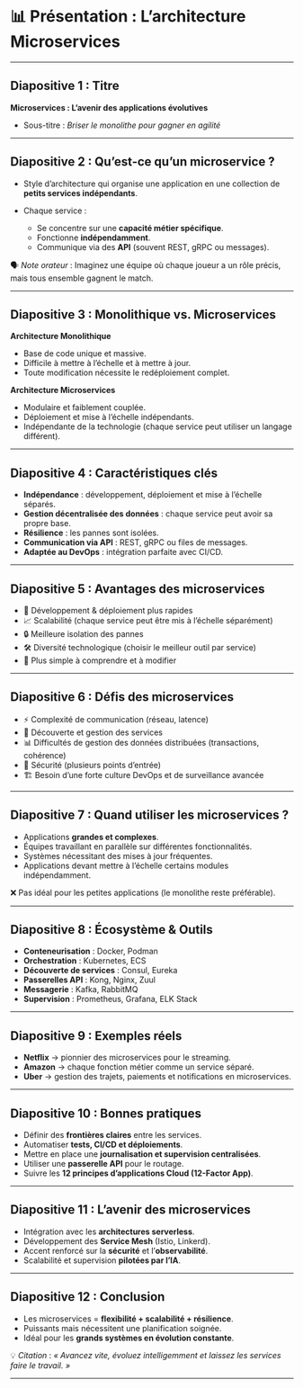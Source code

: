 # 📊 Présentation : L’architecture Microservices

---

## Diapositive 1 : Titre

**Microservices : L’avenir des applications évolutives**

* Sous-titre : *Briser le monolithe pour gagner en agilité*

---

## Diapositive 2 : Qu’est-ce qu’un microservice ?

* Style d’architecture qui organise une application en une collection de **petits services indépendants**.
* Chaque service :

  * Se concentre sur une **capacité métier spécifique**.
  * Fonctionne **indépendamment**.
  * Communique via des **API** (souvent REST, gRPC ou messages).

🗣️ *Note orateur* : Imaginez une équipe où chaque joueur a un rôle précis, mais tous ensemble gagnent le match.

---

## Diapositive 3 : Monolithique vs. Microservices

**Architecture Monolithique**

* Base de code unique et massive.
* Difficile à mettre à l’échelle et à mettre à jour.
* Toute modification nécessite le redéploiement complet.

**Architecture Microservices**

* Modulaire et faiblement couplée.
* Déploiement et mise à l’échelle indépendants.
* Indépendante de la technologie (chaque service peut utiliser un langage différent).

---

## Diapositive 4 : Caractéristiques clés

* **Indépendance** : développement, déploiement et mise à l’échelle séparés.
* **Gestion décentralisée des données** : chaque service peut avoir sa propre base.
* **Résilience** : les pannes sont isolées.
* **Communication via API** : REST, gRPC ou files de messages.
* **Adaptée au DevOps** : intégration parfaite avec CI/CD.

---

## Diapositive 5 : Avantages des microservices

* 🚀 Développement & déploiement plus rapides
* 📈 Scalabilité (chaque service peut être mis à l’échelle séparément)
* 🔒 Meilleure isolation des pannes
* 🛠️ Diversité technologique (choisir le meilleur outil par service)
* 🧩 Plus simple à comprendre et à modifier

---

## Diapositive 6 : Défis des microservices

* ⚡ Complexité de communication (réseau, latence)
* 🧭 Découverte et gestion des services
* 📊 Difficultés de gestion des données distribuées (transactions, cohérence)
* 🔐 Sécurité (plusieurs points d’entrée)
* 🏗️ Besoin d’une forte culture DevOps et de surveillance avancée

---

## Diapositive 7 : Quand utiliser les microservices ?

* Applications **grandes et complexes**.
* Équipes travaillant en parallèle sur différentes fonctionnalités.
* Systèmes nécessitant des mises à jour fréquentes.
* Applications devant mettre à l’échelle certains modules indépendamment.

❌ Pas idéal pour les petites applications (le monolithe reste préférable).

---

## Diapositive 8 : Écosystème & Outils

* **Conteneurisation** : Docker, Podman
* **Orchestration** : Kubernetes, ECS
* **Découverte de services** : Consul, Eureka
* **Passerelles API** : Kong, Nginx, Zuul
* **Messagerie** : Kafka, RabbitMQ
* **Supervision** : Prometheus, Grafana, ELK Stack

---

## Diapositive 9 : Exemples réels

* **Netflix** → pionnier des microservices pour le streaming.
* **Amazon** → chaque fonction métier comme un service séparé.
* **Uber** → gestion des trajets, paiements et notifications en microservices.

---

## Diapositive 10 : Bonnes pratiques

* Définir des **frontières claires** entre les services.
* Automatiser **tests, CI/CD et déploiements**.
* Mettre en place une **journalisation et supervision centralisées**.
* Utiliser une **passerelle API** pour le routage.
* Suivre les **12 principes d’applications Cloud (12-Factor App)**.

---

## Diapositive 11 : L’avenir des microservices

* Intégration avec les **architectures serverless**.
* Développement des **Service Mesh** (Istio, Linkerd).
* Accent renforcé sur la **sécurité** et l’**observabilité**.
* Scalabilité et supervision **pilotées par l’IA**.

---

## Diapositive 12 : Conclusion

* Les microservices = **flexibilité + scalabilité + résilience**.
* Puissants mais nécessitent une planification soignée.
* Idéal pour les **grands systèmes en évolution constante**.

💡 *Citation* : *« Avancez vite, évoluez intelligemment et laissez les services faire le travail. »*

---
